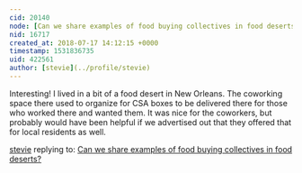 ```yaml
---
cid: 20140
node: [Can we share examples of food buying collectives in food deserts?](../notes/wward1400/07-14-2018/can-you-share-some-examples-of-food-buying-collectives-in-food-deserts)
nid: 16717
created_at: 2018-07-17 14:12:15 +0000
timestamp: 1531836735
uid: 422561
author: [stevie](../profile/stevie)
---
```


Interesting! I lived in a bit of a food desert in New Orleans. The coworking space there used to organize for CSA boxes to be delivered there for those who worked there and wanted them. It was nice for the coworkers, but probably would have been helpful if we advertised out that they offered that for local residents as well. 

[stevie](../profile/stevie) replying to: [Can we share examples of food buying collectives in food deserts?](../notes/wward1400/07-14-2018/can-you-share-some-examples-of-food-buying-collectives-in-food-deserts)

